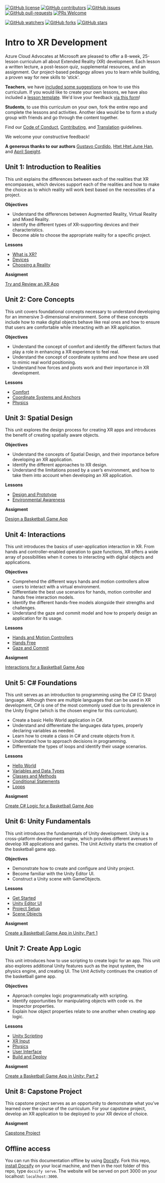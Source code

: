 [![GitHub license](https://img.shields.io/github/license/microsoft/Web-Dev-For-Beginners.svg)](https://github.com/microsoft/xr-development-for-beginners/blob/master/LICENSE)
[![GitHub contributors](https://img.shields.io/github/contributors/microsoft/Web-Dev-For-Beginners.svg)](https://GitHub.com/microsoft/xr-development-for-beginners/graphs/contributors/)
[![GitHub issues](https://img.shields.io/github/issues/microsoft/Web-Dev-For-Beginners.svg)](https://GitHub.com/microsoft/xr-development-for-beginners/issues/)
[![GitHub pull-requests](https://img.shields.io/github/issues-pr/microsoft/Web-Dev-For-Beginners.svg)](https://GitHub.com/microsoft/xr-development-for-beginners/pulls/)
[![PRs Welcome](https://img.shields.io/badge/PRs-welcome-brightgreen.svg?style=flat-square)](http://makeapullrequest.com)

[![GitHub watchers](https://img.shields.io/github/watchers/microsoft/Web-Dev-For-Beginners.svg?style=social&label=Watch&maxAge=2592000)](https://GitHub.com/microsoft/xr-development-for-beginners/watchers/)
[![GitHub forks](https://img.shields.io/github/forks/microsoft/Web-Dev-For-Beginners.svg?style=social&label=Fork&maxAge=2592000)](https://GitHub.com/microsoft/xr-development-for-beginners/network/)
[![GitHub stars](https://img.shields.io/github/stars/microsoft/Web-Dev-For-Beginners.svg?style=social&label=Star&maxAge=2592000)](https://GitHub.com/microsoft/xr-development-for-beginners/stargazers/)


# Intro to XR Development

Azure Cloud Advocates at Microsoft are pleased to offer a 8-week, 25-lesson curriculum all about Extended Reality (XR) development. Each lesson a written lecture, a post-lesson quiz, supplemental resources, and an assignment. Our project-based pedagogy allows you to learn while building, a proven way for new skills to 'stick'.

**Teachers**, we have [included some suggestions](for-teachers.md) on how to use this curriculum. If you would like to create your own lessons, we have also included a [lesson template](lesson-template/README.md). We'd love your feedback [via this form](LINK)!

**Students**, to use this curriculum on your own, fork the entire repo and complete the lessons and activities. Another idea would be to form a study group with friends and go through the content together.

Find our [Code of Conduct](CODE_OF_CONDUCT.md), [Contributing](CONTRIBUTING.md), and [Translation](TRANSLATIONS.md) guidelines.

We welcome your constructive feedback!

**A generous thanks to our authors** [Gustavo Cordido](https://www.linkedin.com/in/gcordidoa), [Htet Htet June Han](https://www.linkedin.com/in/june-h-3404ab169), and [April Speight](https://www.linkedin.com/in/aprilspeight).

## Unit 1: Introduction to Realities

This unit explains the differences between each of the realities that XR encompasses, which devices support each of the realities and how to make the choice as to which reality will work best based on the necessities of a project.

**Objectives**

- Understand the differences between Augmented Reality, Virtual Reality and Mixed Reality.
- Identify the different types of XR-supporting devices and their characteristics.
- Become able to choose the appropriate reality for a specific project.

**Lessons**

- [What is XR?](/1-introduction-to-realities/1-what-is-xr/README.md)
- [Devices](/1-introduction-to-realities/2-devices/README.md)
- [Choosing a Reality](/1-introduction-to-realities/3-choosing-a-reality/README.md)

**Assigment**

[Try and Review an XR App](/1-introduction-to-realities/assignment.md)

## Unit 2: Core Concepts

This unit covers foundational concepts necessary to understand developing for an immersive 3-dimensional environment. Some of these concepts include how to make digital objects behave like real ones and how to ensure that users are comfortable while interacting with an XR application.

**Objectives**

- Understand the concept of comfort and identify the different factors that play a role in enhancing a XR experience to feel real.
- Understand the concept of coordinate systems and how these are used to mimic real world positioning.
- Understand how forces and pivots work and their importance in XR development.

**Lessons**

- [Comfort](/2-core-concepts/1-comfort/README.md)
- [Coordinate Systems and Anchors](/2-core-concepts/2-coordinate-systems-and-anchors/README.md)
- [Physics](/2-core-concepts/3-physics/README.md)


## Unit 3: Spatial Design

This unit explores the design process for creating XR apps and introduces the benefit of creating spatially aware objects.

**Objectives**

- Understand the concepts of Spatial Design, and their importance before developing an XR application.
- Identify the different approaches to XR design.
- Understand the limitations posed by a user’s environment, and how to take them into account when developing an XR application.

**Lessons**

- [Design and Prototype](/3-spatial-design/1-design-and-prototype/README.md)
- [Environmental Awareness](/3-spatial-design/2-environmental-awareness/README.md)

**Assigment**

[Design a Basketball Game App](/3-spatial-design/assignment.md)

## Unit 4: Interactions

This unit introduces the basics of user-application interaction in XR. From hands and controller-enabled operation to gaze functions, XR offers a wide array of possibilities when it comes to interacting with digital objects and applications.

**Objectives**

- Comprehend the different ways hands and motion controllers allow users to interact with a virtual environment.
- Differentiate the best use scenarios for hands, motion controller and hands free interaction models.
- Identify the different hands-free models alongside their strengths and challenges.
- Understand the gaze and commit model and how to properly design an application for its usage.

**Lessons**

- [Hands and Motion Controllers](/4-interactions/1-hands-and-motion-controllers/README.md)
- [Hands Free](/4-interactions/2-hands-free/README.md)
- [Gaze and Commit](/4-interactions/3-gaze-and-commit/README.md)

**Assigment**

[Interactions for a Basketball Game App](/4-interactions/assignment.md)

## Unit 5: C# Foundations

This unit serves as an introduction to programming using the C# (C Sharp) language. Although there are multiple languages that can be used in XR development, C# is one of the most commonly used due to its prevalence in the Unity Engine (which is the chosen engine for this curriculum).

- Create a basic Hello World application in C#.
- Understand and differentiate the languages data types, properly declaring variables as needed.
- Learn how to create a class in C# and create objects from it.
- Understand how to approach decisions in programming.
- Differentiate the types of loops and identify their usage scenarios.

**Lessons**

- [Hello World](/5-c-sharp-foundations/1-hello-world/README.md)
- [Variables and Data Types](/5-c-sharp-foundations/2-variables-and-data-types/README.md)
- [Classes and Methods](/5-c-sharp-foundations/3-classes-and-methods/README.md)
- [Conditional Statements](/5-c-sharp-foundations/4-conditional-statements/README.md)
- [Loops](/5-c-sharp-foundations/5-loops/README.md)

**Assigment**

[Create C# Logic for a Basketball Game App](/5-c-sharp-foundations/assignment.md)

## Unit 6: Unity Fundamentals

This unit introduces the fundamentals of Unity development. Unity is a cross-platform development engine, which provides different avenues to develop XR applications and games. The Unit Activity starts the creation of the basketball game app.

**Objectives**

- Demonstrate how to create and configure and Unity project.
- Become familiar with the Unity Editor UI.
- Construct a Unity scene with GameObjects.

**Lessons**
- [Get Started](/6-unity-fundamentals/1-get-started/README.md)
- [Unity Editor UI](/6-unity-fundamentals/2-unity-editor-ui/README.md)
- [Project Setup](/6-unity-fundamentals/3-project-setup/README.md)
- [Scene Objects](/6-unity-fundamentals/4-scene-objects/README.md)

**Assigment**

[Create a Basketball Game App in Unity: Part 1](/6-unity-fundamentals/assignment.md)

## Unit 7: Create App Logic

This unit introduces how to use scripting to create logic for an app. This unit also explores additional Unity features such as the input system, the physics engine, and creating UI. The Unit Activity continues the creation of the basketball game app.

**Objectives**

- Approach complex logic programmatically with scripting.
- Identify opportunities for manipulating objects with code vs. the Inspector properties.
- Explain how object properties relate to one another when creating app logic.

**Lessons**

- [Unity Scripting](/7-create-app-logic/1-unity-scripting/README.md)
- [XR Input](/7-create-app-logic/2-xr-input/README.md)
- [Physics](/7-create-app-logic/3-physics/README.md)
- [User Interface](/7-create-app-logic/4-user-interface/README.md)
- [Build and Deploy](/7-create-app-logic/5-build-and-deploy/README.md)

**Assigment**

[Create a Basketball Game App in Unity: Part 2](/7-create-app-logic/assignment.md)

## Unit 8: Capstone Project

This capstone project serves as an opportunity to demonstrate what you’ve learned over the course of the curriculum. For your capstone project, develop an XR application to be deployed to your XR device of choice.

**Assigment**

[Capstone Project](/8-capstone-project/README.md)

## Offline access

You can run this documentation offline by using [Docsify](https://docsify.js.org/#/). Fork this repo, [install Docsify](https://docsify.js.org/#/quickstart) on your local machine, and then in the root folder of this repo, type `docsify serve`. The website will be served on port 3000 on your localhost: `localhost:3000`.